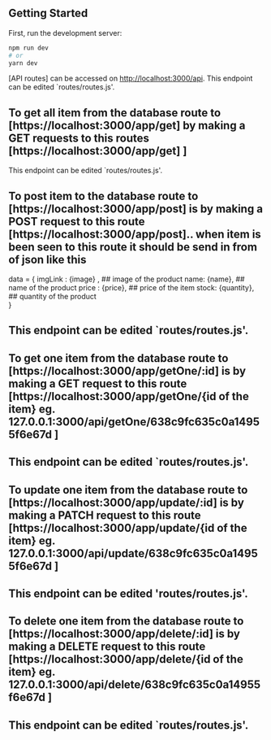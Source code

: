 ## Getting Started

First, run the development server:

```bash
npm run dev
# or 
yarn dev

```


[API routes] can be accessed on [http://localhost:3000/api](http://localhost:3000/api/post).
This endpoint can be edited  `routes/routes.js'.

## To  get all item from the database route to [https://localhost:3000/app/get] by making a GET requests to this routes [https://localhost:3000/app/get] ]
This endpoint can be edited  `routes/routes.js'.

## To  post item to the database route to [https://localhost:3000/app/post] is  by making a POST request to this route [https://localhost:3000/app/post].. when item is been seen to this route it should be send in from of json  like this 
data = {
    imgLink : {image} , ## image of the product
    name: {name}, ## name of the product
    price : {price}, ## price of the item
    stock: {quantity}, ## quantity of the product     
}
## This endpoint can be edited  `routes/routes.js'.

## To  get one item from the database route to [https://localhost:3000/app/getOne/:id] is by making a GET request to this route [https://localhost:3000/app/getOne/{id of the item} eg. 127.0.0.1:3000/api/getOne/638c9fc635c0a14955f6e67d ]
## This endpoint can be edited  `routes/routes.js'.



## To  update one item from the database route to [https://localhost:3000/app/update/:id] is by making a PATCH request to this route [https://localhost:3000/app/update/{id of the item} eg. 127.0.0.1:3000/api/update/638c9fc635c0a14955f6e67d ]
## This endpoint can be edited  'routes/routes.js'.


## To  delete one item from the database route to [https://localhost:3000/app/delete/:id] is by making a DELETE request to this route [https://localhost:3000/app/delete/{id of the item} eg. 127.0.0.1:3000/api/delete/638c9fc635c0a14955f6e67d ]
## This endpoint can be edited  `routes/routes.js'.
